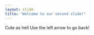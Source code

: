 ```yaml
---
layout: slide
title: "Welcome to our second slide!"
---
```

Cute as hell
Use the left arrow to go back!
